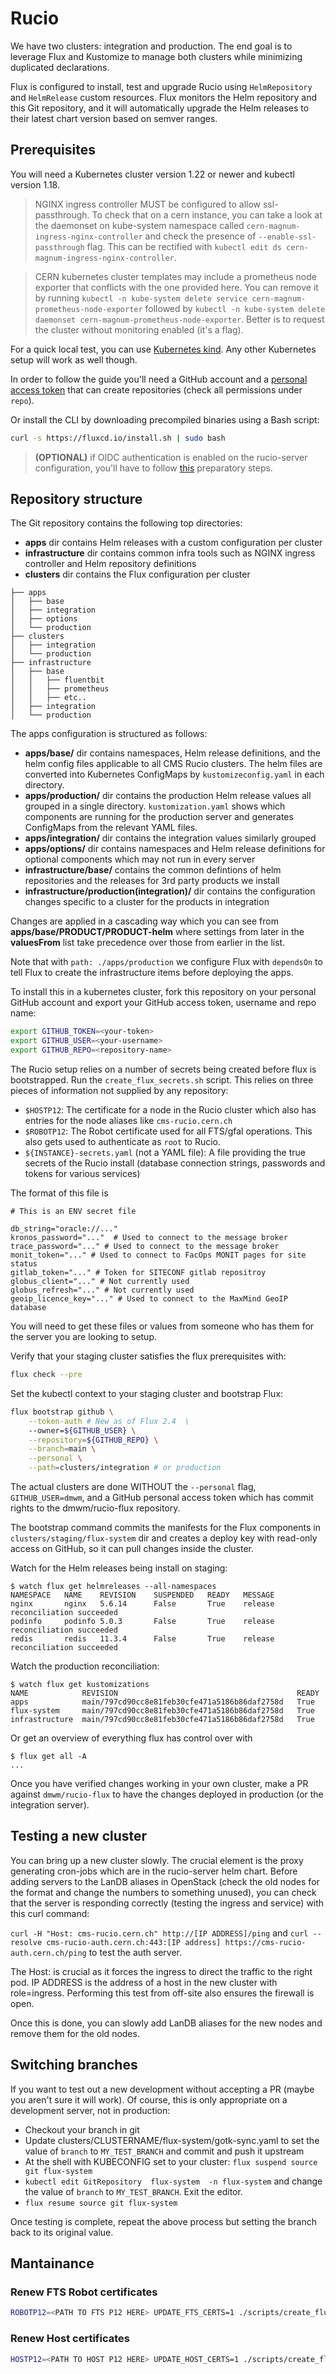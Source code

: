 # Rucio


We have two clusters: integration and production.
The end goal is to leverage Flux and Kustomize to manage both clusters while minimizing duplicated declarations.

Flux is configured to install, test and upgrade Rucio using
`HelmRepository` and `HelmRelease` custom resources.
Flux monitors the Helm repository and this Git repository, and it will automatically
upgrade the Helm releases to their latest chart version based on semver ranges.

## Prerequisites

You will need a Kubernetes cluster version 1.22 or newer and kubectl version 1.18.

> NGINX ingress controller MUST be configured to allow ssl-passthrough. To check that on a cern instance, you can take a look at the daemonset on kube-system namespace called `cern-magnum-ingress-nginx-controller` and check the presence of `--enable-ssl-passthrough` flag. This can be rectified with `kubectl edit ds cern-magnum-ingress-nginx-controller`.

> CERN kubernetes cluster templates may include a prometheus node exporter that conflicts with the one provided here. You can remove it by running `kubectl -n kube-system delete service cern-magnum-prometheus-node-exporter` followed by `kubectl -n kube-system delete daemonset cern-magnum-prometheus-node-exporter`. Better is to request the cluster without monitoring enabled (it's a flag).

For a quick local test, you can use [Kubernetes kind](https://kind.sigs.k8s.io/docs/user/quick-start/).
Any other Kubernetes setup will work as well though.

In order to follow the guide you'll need a GitHub account and a
[personal access token](https://help.github.com/en/github/authenticating-to-github/creating-a-personal-access-token-for-the-command-line)
that can create repositories (check all permissions under `repo`).


Or install the CLI by downloading precompiled binaries using a Bash script:

```sh
curl -s https://fluxcd.io/install.sh | sudo bash
```

> __(OPTIONAL)__ if OIDC authentication is enabled on the rucio-server configuration, you'll have to follow [this](./scripts/create_iam_clients/README.md) preparatory steps.

## Repository structure

The Git repository contains the following top directories:

- **apps** dir contains Helm releases with a custom configuration per cluster
- **infrastructure** dir contains common infra tools such as NGINX ingress controller and Helm repository definitions
- **clusters** dir contains the Flux configuration per cluster

```
├── apps
│   ├── base
│   ├── integration
│   ├── options
│   └── production
├── clusters
│   ├── integration
│   └── production
├── infrastructure
│   ├── base
│   │   ├── fluentbit
│   │   ├── prometheus
│   │   ├── etc..
│   ├── integration
│   └── production
```

The apps configuration is structured as follows:

- **apps/base/** dir contains namespaces, Helm release definitions, and the helm config files applicable to all CMS Rucio clusters. The helm files are converted into Kubernetes ConfigMaps by `kustomizeconfig.yaml` in each directory.
- **apps/production/** dir contains the production Helm release values all grouped in a single directory. `kustomization.yaml` shows which components are running for the production server and generates ConfigMaps from the relevant YAML files.
- **apps/integration/** dir contains the integration values similarly grouped
- **apps/options/** dir contains namespaces and Helm release definitions for optional components which may not run in every server
- **infrastructure/base/** contains the common defintions of helm repositories and the releases for 3rd party products we install
- **infrastructure/production(integration)/** dir contains the configuration changes specific to a cluster for the products in integration

Changes are applied in a cascading way which you can see from **apps/base/PRODUCT/PRODUCT-helm** where settings from later in the **valuesFrom** list take precedence over those from earlier in the list.

Note that with `path: ./apps/production` we configure Flux 
with `dependsOn` to tell Flux to create the infrastructure items before deploying the apps.

To install this in a kubernetes cluster, fork this repository on your personal GitHub account and export your GitHub access token, username and repo name:

```sh
export GITHUB_TOKEN=<your-token>
export GITHUB_USER=<your-username>
export GITHUB_REPO=<repository-name>
```

The Rucio setup relies on a number of secrets being created before flux is bootstrapped. Run the `create_flux_secrets.sh` script. 
This relies on three pieces of information not supplied by any repository:
- `$HOSTP12`: The certificate for a node in the Rucio cluster which also has entries for the node aliases like `cms-rucio.cern.ch`
- `$ROBOTP12`: The Robot certificate used for all FTS/gfal operations. This also gets used to authenticate as `root` to Rucio. 
- `${INSTANCE}-secrets.yaml` (not a YAML file): A file providing the true secrets of the Rucio install (database connection strings, passwords and tokens for various services)

The format of this file is

```text
# This is an ENV secret file

db_string="oracle://..."
kronos_password="..."  # Used to connect to the message broker
trace_password="..." # Used to connect to the message broker
monit_token="..." # Used to connect to FacOps MONIT pages for site status
gitlab_token="..." # Token for SITECONF gitlab repositroy
globus_client="..." # Not currently used
globus_refresh="..." # Not currently used
geoip_licence_key="..." # Used to connect to the MaxMind GeoIP database
```

You will need to get these files or values from someone who has them for the server you are looking to setup.

Verify that your staging cluster satisfies the flux prerequisites with:

```sh
flux check --pre
```

Set the kubectl context to your staging cluster and bootstrap Flux:

```sh
flux bootstrap github \
    --token-auth # New as of Flux 2.4  \ 
    --owner=${GITHUB_USER} \
    --repository=${GITHUB_REPO} \
    --branch=main \
    --personal \
    --path=clusters/integration # or production
```

The actual clusters are done WITHOUT the `--personal` flag, `GITHUB_USER=dmwm`, and a GitHub personal access token which has commit rights to the dmwm/rucio-flux repository.

The bootstrap command commits the manifests for the Flux components in `clusters/staging/flux-system` dir
and creates a deploy key with read-only access on GitHub, so it can pull changes inside the cluster.

Watch for the Helm releases being install on staging:

```console
$ watch flux get helmreleases --all-namespaces 
NAMESPACE	NAME   	REVISION	SUSPENDED	READY	MESSAGE                          
nginx    	nginx  	5.6.14  	False    	True 	release reconciliation succeeded	
podinfo  	podinfo	5.0.3   	False    	True 	release reconciliation succeeded	
redis    	redis  	11.3.4  	False    	True 	release reconciliation succeeded
```

Watch the production reconciliation:

```console
$ watch flux get kustomizations
NAME          	REVISION                                        READY
apps          	main/797cd90cc8e81feb30cfe471a5186b86daf2758d	True
flux-system   	main/797cd90cc8e81feb30cfe471a5186b86daf2758d	True
infrastructure	main/797cd90cc8e81feb30cfe471a5186b86daf2758d	True
```

Or get an overview of everything flux has control over with 
```console
$ flux get all -A
...
```

Once you have verified changes working in your own cluster, make a PR against `dmwm/rucio-flux` to have the changes deployed in production (or the integration server).

## Testing a new cluster

You can bring up a new cluster slowly. 
The crucial element is the proxy generating cron-jobs which are in the rucio-server helm chart.
Before adding servers to the LanDB aliases in OpenStack (check the old nodes for the format and change the numbers to something unused),
you can check that the server is responding correctly (testing the ingress and service) with this curl command:

`curl -H "Host: cms-rucio.cern.ch" http://[IP ADDRESS]/ping` and 
`curl --resolve cms-rucio-auth.cern.ch:443:[IP address] https://cms-rucio-auth.cern.ch/ping` to test the auth server.

The Host: is crucial as it forces the ingress to direct the traffic to the right pod. 
IP ADDRESS is the address of a host in the new cluster with role=ingress.
Performing this test from off-site also ensures the firewall is open.

Once this is done, you can slowly add LanDB aliases for the new nodes and remove them for the old nodes.

## Switching branches

If you want to test out a new development without accepting a PR (maybe you aren't sure it will work). 
Of course, this is only appropriate on a development server, not in production:

- Checkout your branch in git
- Update clusters/CLUSTERNAME/flux-system/gotk-sync.yaml to set the value of `branch` to `MY_TEST_BRANCH` and commit and push it upstream
- At the shell with KUBECONFIG set to your cluster: `flux suspend source git flux-system`
- `kubectl edit GitRepository  flux-system  -n flux-system` and change the value of `branch` to `MY_TEST_BRANCH`. Exit the editor.
- `flux resume source git flux-system`
  
Once testing is complete, repeat the above process but setting the branch back to its original value.

## Mantainance

### Renew FTS Robot certificates



```bash
ROBOTP12=<PATH TO FTS P12 HERE> UPDATE_FTS_CERTS=1 ./scripts/create_flux_secrets.sh
```

### Renew Host certificates

```bash
HOSTP12=<PATH TO HOST P12 HERE> UPDATE_HOST_CERTS=1 ./scripts/create_flux_secrets.sh
```
